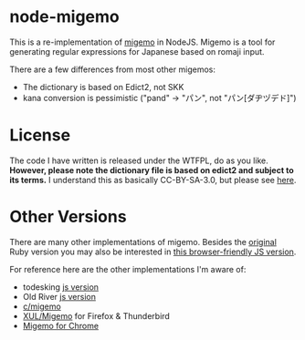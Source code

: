 # node-migemo

This is a re-implementation of [migemo](http://0xcc.net/migemo/) in NodeJS. Migemo is a tool for generating regular expressions for Japanese based on romaji input.

There are a few differences from most other migemos:

- The dictionary is based on Edict2, not SKK
- kana conversion is pessimistic ("pand" -> "パン", not "パン[ダヂヅデド]")

# License

The code I have written is released under the WTFPL, do as you like. **However, please note the dictionary file is based on edict2 and subject to its terms.** I understand this as basically CC-BY-SA-3.0, but please see [here](http://www.edrdg.org/jmdict/edict.html). 

# Other Versions

There are many other implementations of migemo. Besides the [original](http://0xcc.net/migemo/) Ruby version you may also be interested in [this browser-friendly JS version](https://github.com/wakaba/migemojs). 

For reference here are the other implementations I'm aware of:

- todesking [js version](http://www.todesking.com/js_migemo/migemo.html)
- Old River [js version](http://www.oldriver.org/jsmigemo/)
- [c/migemo](https://github.com/koron/cmigemo)
- [XUL/Migemo](https://piro.sakura.ne.jp/xul/_xulmigemo.html) for Firefox & Thunderbird
- [Migemo for Chrome](https://chrome.google.com/webstore/detail/migemo-server-for-google/dfccgbheolnlopfmahkcjiefggclmadb?hl=ja)
